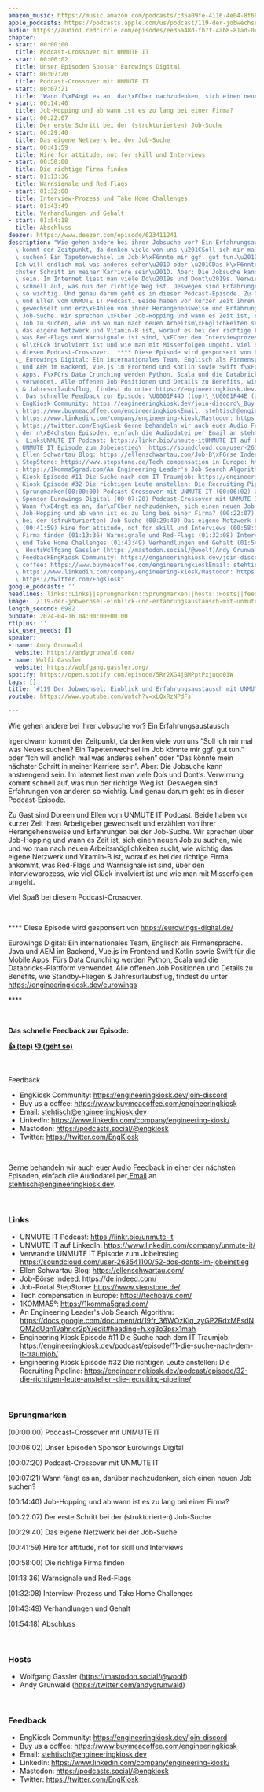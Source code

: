 ```yaml
---
amazon_music: https://music.amazon.com/podcasts/c35a09fe-4116-4e04-8f68-77d61b112e46/episodes/db1a0c53-a506-40c7-9535-d1403ee12c45/engineering-kiosk-119-der-jobwechsel-einblick-und-erfahrungsaustausch-mit-unmute-it
apple_podcasts: https://podcasts.apple.com/us/podcast/119-der-jobwechsel-einblick-und-erfahrungsaustausch/id1603082924?i=1000652568772&uo=4
audio: https://audio1.redcircle.com/episodes/ee35a48d-fb7f-4ab8-81ad-0c555414c175/stream.mp3
chapter:
- start: 00:00:00
  title: Podcast-Crossover mit UNMUTE IT
- start: 00:06:02
  title: Unser Episoden Sponsor Eurowings Digital
- start: 00:07:20
  title: Podcast-Crossover mit UNMUTE IT
- start: 00:07:21
  title: "Wann f\xE4ngt es an, dar\xFCber nachzudenken, sich einen neuen Job suchen?"
- start: 00:14:40
  title: Job-Hopping und ab wann ist es zu lang bei einer Firma?
- start: 00:22:07
  title: Der erste Schritt bei der (strukturierten) Job-Suche
- start: 00:29:40
  title: Das eigene Netzwerk bei der Job-Suche
- start: 00:41:59
  title: Hire for attitude, not for skill und Interviews
- start: 00:58:00
  title: Die richtige Firma finden
- start: 01:13:36
  title: Warnsignale und Red-Flags
- start: 01:32:08
  title: Interview-Prozess und Take Home Challenges
- start: 01:43:49
  title: Verhandlungen und Gehalt
- start: 01:54:18
  title: Abschluss
deezer: https://www.deezer.com/episode/623411241
description: "Wie gehen andere bei ihrer Jobsuche vor? Ein Erfahrungsaustausch Irgendwann\
  \ kommt der Zeitpunkt, da denken viele von uns \u201CSoll ich mir mal was Neues\
  \ suchen? Ein Tapetenwechsel im Job k\xF6nnte mir ggf. gut tun.\u201D oder \u201C\
  Ich will endlich mal was anderes sehen\u201D oder \u201CDas k\xF6nnte mein n\xE4\
  chster Schritt in meiner Karriere sein\u201D. Aber: Die Jobsuche kann anstrengend\
  \ sein. Im Internet liest man viele Do\u2019s und Dont\u2019s. Verwirrung kommt\
  \ schnell auf, was nun der richtige Weg ist. Deswegen sind Erfahrungen von anderen\
  \ so wichtig. Und genau darum geht es in dieser Podcast-Episode. Zu Gast sind Doreen\
  \ und Ellen vom UNMUTE IT Podcast. Beide haben vor kurzer Zeit ihren Arbeitgeber\
  \ gewechselt und erz\xE4hlen von ihrer Herangehensweise und Erfahrungen bei der\
  \ Job-Suche. Wir sprechen \xFCber Job-Hopping und wann es Zeit ist, sich einen neuen\
  \ Job zu suchen, wie und wo man nach neuen Arbeitsm\xF6glichkeiten sucht, wie wichtig\
  \ das eigene Netzwerk und Vitamin-B ist, worauf es bei der richtige Firma ankommt,\
  \ was Red-Flags und Warnsignale ist sind, \xFCber den Interviewprozess, wie viel\
  \ Gl\xFCck involviert ist und wie man mit Misserfolgen umgeht. Viel Spa\xDF bei\
  \ diesem Podcast-Crossover.  **** Diese Episode wird gesponsert von https://eurowings-digital.de/\_\
  \_ Eurowings Digital: Ein internationales Team, Englisch als Firmensprache. Java\
  \ und AEM im Backend, Vue.js im Frontend und Kotlin sowie Swift f\xFCr die Mobile\
  \ Apps. F\xFCrs Data Crunching werden Python, Scala und die Databricks-Plattform\
  \ verwendet. Alle offenen Job Positionen und Details zu Benefits, wie Standby-Fliegen\
  \ & Jahresurlaubsflug, findest du unter https://engineeringkiosk.dev/eurowings ****\
  \  Das schnelle Feedback zur Episode: \U0001F44D (top)\_\U0001F44E (geht so)  Feedback\
  \ EngKiosk Community: https://engineeringkiosk.dev/join-discord\_Buy us a coffee:\
  \ https://www.buymeacoffee.com/engineeringkioskEmail: stehtisch@engineeringkiosk.devLinkedIn:\
  \ https://www.linkedin.com/company/engineering-kiosk/Mastodon: https://podcasts.social/@engkioskTwitter:\
  \ https://twitter.com/EngKiosk Gerne behandeln wir auch euer Audio Feedback in einer\
  \ der n\xE4chsten Episoden, einfach die Audiodatei per Email an stehtisch@engineeringkiosk.dev.\
  \  LinksUNMUTE IT Podcast: https://linkr.bio/unmute-itUNMUTE IT auf LinkedIn: https://www.linkedin.com/company/unmute-it/Verwandte\
  \ UNMUTE IT Episode zum Jobeinstieg\_ https://soundcloud.com/user-263541100/52-dos-donts-im-jobeinstieg\_\
  \ Ellen Schwartau Blog: https://ellenschwartau.com/Job-B\xF6rse Indeed: https://de.indeed.com/Job-Portal\
  \ StepStone: https://www.stepstone.de/Tech compensation in Europe: https://techpays.com/1KOMMA5\xB0\
  : https://1komma5grad.com/An Engineering Leader's Job Search Algorithm: https://docs.google.com/document/d/19fr_36WOzKlq_zyGP2RdxMEsdNQMZdUqn1Vahncr2pY/edit#heading=h.xg3o3psx1mahEngineering\
  \ Kiosk Episode #11 Die Suche nach dem IT Traumjob: https://engineeringkiosk.dev/podcast/episode/11-die-suche-nach-dem-it-traumjob/Engineering\
  \ Kiosk Episode #32 Die richtigen Leute anstellen: Die Recruiting Pipeline: https://engineeringkiosk.dev/podcast/episode/32-die-richtigen-leute-anstellen-die-recruiting-pipeline/\
  \ Sprungmarken(00:00:00) Podcast-Crossover mit UNMUTE IT (00:06:02) Unser Episoden\
  \ Sponsor Eurowings Digital (00:07:20) Podcast-Crossover mit UNMUTE IT (00:07:21)\
  \ Wann f\xE4ngt es an, dar\xFCber nachzudenken, sich einen neuen Job suchen? (00:14:40)\
  \ Job-Hopping und ab wann ist es zu lang bei einer Firma? (00:22:07) Der erste Schritt\
  \ bei der (strukturierten) Job-Suche (00:29:40) Das eigene Netzwerk bei der Job-Suche\
  \ (00:41:59) Hire for attitude, not for skill und Interviews (00:58:00) Die richtige\
  \ Firma finden (01:13:36) Warnsignale und Red-Flags (01:32:08) Interview-Prozess\
  \ und Take Home Challenges (01:43:49) Verhandlungen und Gehalt (01:54:18) Abschluss\
  \  HostsWolfgang Gassler (https://mastodon.social/@woolf)Andy Grunwald (https://twitter.com/andygrunwald)\
  \ FeedbackEngKiosk Community: https://engineeringkiosk.dev/join-discordBuy us a\
  \ coffee: https://www.buymeacoffee.com/engineeringkioskEmail: stehtisch@engineeringkiosk.devLinkedIn:\
  \ https://www.linkedin.com/company/engineering-kiosk/Mastodon: https://podcasts.social/@engkioskTwitter:\
  \ https://twitter.com/EngKiosk"
google_podcasts: ''
headlines: links::Links||sprungmarken::Sprungmarken||hosts::Hosts||feedback::Feedback
image: ./119-der-jobwechsel-einblick-und-erfahrungsaustausch-mit-unmute-it.jpg
length_second: 6982
pubDate: 2024-04-16 04:00:00+00:00
rtlplus: ''
six_user_needs: []
speaker:
- name: Andy Grunwald
  website: https://andygrunwald.com/
- name: Wolfi Gassler
  website: https://wolfgang.gassler.org/
spotify: https://open.spotify.com/episode/5Rr2XG4jBMPptPxjuqd0iW
tags: []
title: '#119 Der Jobwechsel: Einblick und Erfahrungsaustausch mit UNMUTE IT'
youtube: https://www.youtube.com/watch?v=xLQxRzNPdFs

---
```

<p>Wie gehen andere bei ihrer Jobsuche vor? Ein Erfahrungsaustausch</p><p>Irgendwann kommt der Zeitpunkt, da denken viele von uns “Soll ich mir mal was Neues suchen? Ein Tapetenwechsel im Job könnte mir ggf. gut tun.” oder “Ich will endlich mal was anderes sehen” oder “Das könnte mein nächster Schritt in meiner Karriere sein”. Aber: Die Jobsuche kann anstrengend sein. Im Internet liest man viele Do’s und Dont’s. Verwirrung kommt schnell auf, was nun der richtige Weg ist. Deswegen sind Erfahrungen von anderen so wichtig. Und genau darum geht es in dieser Podcast-Episode.</p><p>Zu Gast sind Doreen und Ellen vom UNMUTE IT Podcast. Beide haben vor kurzer Zeit ihren Arbeitgeber gewechselt und erzählen von ihrer Herangehensweise und Erfahrungen bei der Job-Suche. Wir sprechen über Job-Hopping und wann es Zeit ist, sich einen neuen Job zu suchen, wie und wo man nach neuen Arbeitsmöglichkeiten sucht, wie wichtig das eigene Netzwerk und Vitamin-B ist, worauf es bei der richtige Firma ankommt, was Red-Flags und Warnsignale ist sind, über den Interviewprozess, wie viel Glück involviert ist und wie man mit Misserfolgen umgeht.</p><p>Viel Spaß bei diesem Podcast-Crossover.</p><p><br></p><p>**** Diese Episode wird gesponsert von <a href="https://eurowings-digital.de/" rel="nofollow">https://eurowings-digital.de/</a>  </p><p>Eurowings Digital: Ein internationales Team, Englisch als Firmensprache. Java und AEM im Backend, Vue.js im Frontend und Kotlin sowie Swift für die Mobile Apps. Fürs Data Crunching werden Python, Scala und die Databricks-Plattform verwendet. Alle offenen Job Positionen und Details zu Benefits, wie Standby-Fliegen &amp; Jahresurlaubsflug, findest du unter <a href="https://engineeringkiosk.dev/eurowings">https://engineeringkiosk.dev/eurowings</a></p><p>****</p><p><br></p><p><strong>Das schnelle Feedback zur Episode:</strong></p><p><a href="https://api.openpodcast.dev/feedback/119/upvote" rel="nofollow"><strong>👍 (top)</strong></a><strong> </strong><a href="https://api.openpodcast.dev/feedback/119/downvote" rel="nofollow"><strong>👎 (geht so)</strong></a></p><p><br></p><p>Feedback</p><ul><li>EngKiosk Community: <a href="https://engineeringkiosk.dev/join-discord">https://engineeringkiosk.dev/join-discord</a> </li><li>Buy us a coffee: <a href="https://www.buymeacoffee.com/engineeringkiosk" rel="nofollow">https://www.buymeacoffee.com/engineeringkiosk</a></li><li>Email: <a href="mailto:stehtisch@engineeringkiosk.dev" rel="nofollow">stehtisch@engineeringkiosk.dev</a></li><li>LinkedIn: <a href="https://www.linkedin.com/company/engineering-kiosk/" rel="nofollow">https://www.linkedin.com/company/engineering-kiosk/</a></li><li>Mastodon: <a href="https://podcasts.social/@engkiosk" rel="nofollow">https://podcasts.social/@engkiosk</a></li><li>Twitter: <a href="https://twitter.com/EngKiosk" rel="nofollow">https://twitter.com/EngKiosk</a></li></ul><p><br></p><p>Gerne behandeln wir auch euer Audio Feedback in einer der nächsten Episoden, einfach die Audiodatei per<a href="https://engineeringkiosk.dev/kontakt/"> Email</a> an <a href="mailto:stehtisch@engineeringkiosk.dev" rel="nofollow">stehtisch@engineeringkiosk.dev</a>.</p><p><br></p><h3 id="links">Links</h3><ul><li>UNMUTE IT Podcast: <a href="https://linkr.bio/unmute-it" rel="nofollow">https://linkr.bio/unmute-it</a></li><li>UNMUTE IT auf LinkedIn: <a href="https://www.linkedin.com/company/unmute-it/" rel="nofollow">https://www.linkedin.com/company/unmute-it/</a></li><li><span>Verwandte UNMUTE IT Episode zum Jobeinstieg  </span><a href="https://soundcloud.com/user-263541100/52-dos-donts-im-jobeinstieg" rel="nofollow">https://soundcloud.com/user-263541100/52-dos-donts-im-jobeinstieg</a><span>  </span></li><li>Ellen Schwartau Blog: <a href="https://ellenschwartau.com/" rel="nofollow">https://ellenschwartau.com/</a></li><li>Job-Börse Indeed: <a href="https://de.indeed.com/" rel="nofollow">https://de.indeed.com/</a></li><li>Job-Portal StepStone: <a href="https://www.stepstone.de/" rel="nofollow">https://www.stepstone.de/</a></li><li>Tech compensation in Europe: <a href="https://techpays.com/" rel="nofollow">https://techpays.com/</a></li><li>1KOMMA5°: <a href="https://1komma5grad.com/" rel="nofollow">https://1komma5grad.com/</a></li><li>An Engineering Leader&#39;s Job Search Algorithm: <a href="https://docs.google.com/document/d/19fr_36WOzKlq_zyGP2RdxMEsdNQMZdUqn1Vahncr2pY/edit#heading=h.xg3o3psx1mah" rel="nofollow">https://docs.google.com/document/d/19fr_36WOzKlq_zyGP2RdxMEsdNQMZdUqn1Vahncr2pY/edit#heading=h.xg3o3psx1mah</a></li><li>Engineering Kiosk Episode #11 Die Suche nach dem IT Traumjob: <a href="https://engineeringkiosk.dev/podcast/episode/11-die-suche-nach-dem-it-traumjob/">https://engineeringkiosk.dev/podcast/episode/11-die-suche-nach-dem-it-traumjob/</a></li><li>Engineering Kiosk Episode #32 Die richtigen Leute anstellen: Die Recruiting Pipeline: <a href="https://engineeringkiosk.dev/podcast/episode/32-die-richtigen-leute-anstellen-die-recruiting-pipeline/">https://engineeringkiosk.dev/podcast/episode/32-die-richtigen-leute-anstellen-die-recruiting-pipeline/</a></li></ul><p><br></p><h3 id="sprungmarken">Sprungmarken</h3><p>(00:00:00) Podcast-Crossover mit UNMUTE IT</p><p>(00:06:02) Unser Episoden Sponsor Eurowings Digital</p><p>(00:07:20) Podcast-Crossover mit UNMUTE IT</p><p>(00:07:21) Wann fängt es an, darüber nachzudenken, sich einen neuen Job suchen?</p><p>(00:14:40) Job-Hopping und ab wann ist es zu lang bei einer Firma?</p><p>(00:22:07) Der erste Schritt bei der (strukturierten) Job-Suche</p><p>(00:29:40) Das eigene Netzwerk bei der Job-Suche</p><p>(00:41:59) Hire for attitude, not for skill und Interviews</p><p>(00:58:00) Die richtige Firma finden</p><p>(01:13:36) Warnsignale und Red-Flags</p><p>(01:32:08) Interview-Prozess und Take Home Challenges</p><p>(01:43:49) Verhandlungen und Gehalt</p><p>(01:54:18) Abschluss</p><p><br></p><h3 id="hosts">Hosts</h3><ul><li>Wolfgang Gassler (<a href="https://mastodon.social/@woolf" rel="nofollow">https://mastodon.social/@woolf</a>)</li><li>Andy Grunwald (<a href="https://twitter.com/andygrunwald" rel="nofollow">https://twitter.com/andygrunwald</a>)</li></ul><p><br></p><h3 id="feedback">Feedback</h3><ul><li>EngKiosk Community: <a href="https://engineeringkiosk.dev/join-discord">https://engineeringkiosk.dev/join-discord</a></li><li>Buy us a coffee: <a href="https://www.buymeacoffee.com/engineeringkiosk" rel="nofollow">https://www.buymeacoffee.com/engineeringkiosk</a></li><li>Email: <a href="mailto:stehtisch@engineeringkiosk.dev" rel="nofollow">stehtisch@engineeringkiosk.dev</a></li><li>LinkedIn: <a href="https://www.linkedin.com/company/engineering-kiosk/" rel="nofollow">https://www.linkedin.com/company/engineering-kiosk/</a></li><li>Mastodon: <a href="https://podcasts.social/@engkiosk" rel="nofollow">https://podcasts.social/@engkiosk</a></li><li>Twitter: <a href="https://twitter.com/EngKiosk" rel="nofollow">https://twitter.com/EngKiosk</a></li></ul>